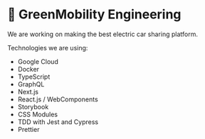 # 💚 GreenMobility Engineering

We are working on making the best electric car sharing platform.

Technologies we are using:

- Google Cloud
- Docker
- TypeScript
- GraphQL
- Next.js
- React.js / WebComponents
- Storybook
- CSS Modules
- TDD with Jest and Cypress
- Prettier

